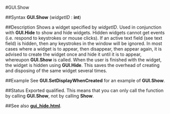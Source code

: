 
#GUI.Show

##Syntax
**GUI.Show** (*widgetID* : **int**)

##Description
Shows a widget specified by *widgetID*. Used in conjunction with **GUI.Hide** to show and hide widgets. Hidden widgets cannot get events (i.e. respond to keystrokes or mouse clicks). If an active text field (see text field) is hidden, then any keystrokes in the window will be ignored.
In most cases where a widget is to appear, then disappear, then appear again, it is advised to create the widget once and hide it until it is to appear, whereupon **GUI.Show** is called. When the user is finished with the widget, the widget is hidden using **GUI.Hide**. This saves the overhead of creating and disposing of the same widget several times.

##Example
See **GUI.SetDisplayWhenCreated** for an example of **GUI.Show**.

##Status
Exported qualified.
This means that you can only call the function by calling **GUI.Show**, not by calling **Show**.

##See also
**[gui_hide.html](GUI.Hide)**.
